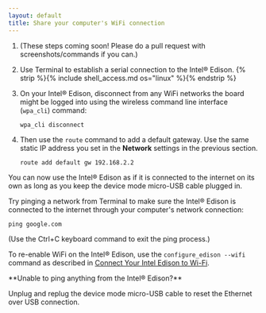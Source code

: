 ```yaml
---
layout: default
title: Share your computer's WiFi connection
---
```


1. (These steps coming soon! Please do a pull request with screenshots/commands if you can.)

2. Use Terminal to establish a serial connection to the Intel® Edison. {% strip %}{% include shell_access.md os="linux" %}{% endstrip %}

3. On your Intel® Edison, disconnect from any WiFi networks the board might be logged into using the wireless command line interface (`wpa_cli`) command:

    ```
    wpa_cli disconnect
    ```

4. Then use the `route` command to add a default gateway. Use the same static IP address you set in the **Network** settings in the previous section.

    ```
    route add default gw 192.168.2.2
    ```

<div class="callout done" markdown="1">
You can now use the Intel® Edison as if it is connected to the internet on its own as long as you keep the device mode micro-USB cable plugged in.

Try pinging a network from Terminal to make sure the Intel® Edison is connected to the internet through your computer's network connection:

```
ping google.com
```

(Use the Ctrl+C keyboard command to exit the ping process.)

To re-enable WiFi on the Intel® Edison, use the `configure_edison --wifi` command as described in [Connect Your Intel Edison to Wi-Fi](../../wifi/index.html).
</div>

<div class="callout troubleshooting" markdown="1">
**Unable to ping anything from the Intel® Edison?**

Unplug and replug the device mode micro-USB cable to reset the Ethernet over USB connection.
</div>